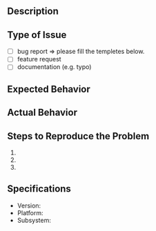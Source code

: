 ## Description

## Type of Issue
  - [ ] bug report => please fill the templetes below.
  - [ ] feature request
  - [ ] documentation (e.g. typo)
  
## Expected Behavior


## Actual Behavior


## Steps to Reproduce the Problem

  1.
  1.
  1.

## Specifications

  - Version:
  - Platform:
  - Subsystem:
